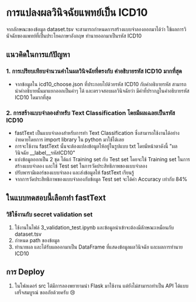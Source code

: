 
# การแปลงผลวินิจฉัยแพทย์เป็น ICD10

จากลักษณะของข้อมูล dataset.tsv จะสามารถกำหนดการสร้างแบบจำลองออกมาได้ว่า ใช้ผลการวินัจฉัยของแพทย์ที่เป็นประโยคภาษาอังกฤษ ทำนายออกมาเป็นรหัส ICD10

## แนวคิดในการแก้ปัญหา
### 1. การเปรียบเทียบจำนวนคำในผลวินิจฉัยที่ตรงกับ คำอธิบายรหัส ICD10 มากที่สุด
- จากข้อมูลใน icd10_choose.json ที่ประกอบไปด้วยรหัส ICD10 กับคำอธิบายรหัส สามารถนำคำอธิบายนั้นมาแยกออกเป็นคำๆ ได้ และตรวจสอบผลวินิจฉัยว่า มีคำที่ปรากฏในคำอธิบายรหัส ICD10 ใดมากที่สุด 


### 2. การสร้างแบบจำลองสำหรับ Text Classification โดยมีผลเฉลยเป็นรหัส ICD10
- fastText เป็นแบบจำลองสำหรับการทำ Text Classification ซึ่งสามารถใช้งานได้อย่างง่ายดายโดยการ import library ใน python มาใช้ได้เลย 
- การจะใช้งาน fastText นั้นจะต้องแปลงข้อมูลให้อยู่ในรูปแบบ txt โดยมีหน้าตาดังนี้ "ผลวินิจฉัย \_\_label\_\_รหัสICD10"
- แบ่งข้อมูลออกเป็น 2 ชุด ได้แก่ Training set กับ Test set โดยจะใช้ Training set ในการสร้างแบบจำลอง และใช้ Test set ในการวัดประสิทธิภาพของแบบจำลอง
- ปรับพารามิเตอร์ของแบบจำลอง และส่งข้อมูลให้ fastText เรียนรู้
- จากการวัดประสิทธิภาพของแบบจำลองกับข้อมูล Test set จะได้ค่า Accuracy เท่ากับ 84%



## ในแบบทดสอบนี้เลือกทำ fastText
### วิธีใช้งานกับ secret validation set
1. ใช้งานในไฟล์ 3_validation_test.ipynb และข้อมูลนำเข้าจะต้องมีลักษณะเหมือนกับ dataset.tsv
2. กำหนด path ของข้อมูล
3. ทำนายผล และได้รับผลออกมาเป็น DataFrame ที่แสดงข้อมูลผลวินิจฉัย และผลการทำนาย ICD10

## การ Deploy
1. ในโฟลเดอร์ src ได้มีการลองพยายามนำ Flask มาใช้งาน แต่ยังไม่สามารถทำเป็น API ได้แบบเสร็จสมบูรณ์ ขออภัยด้วยครับ 😢